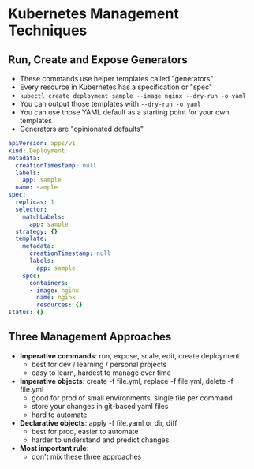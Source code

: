 # Kubernetes Management Techniques

## Run, Create and Expose Generators

* These commands use helper templates called "generators"
* Every resource in Kubernetes has a specification or "spec"
* `kubectl create deployment sample --image nginx --dry-run -o yaml`
* You can output those templates with `--dry-run -o yaml`
* You can use those YAML default as a starting point for your own templates
* Generators are "opinionated defaults"

```yaml
apiVersion: apps/v1
kind: Deployment
metadata:
  creationTimestamp: null
  labels:
    app: sample
  name: sample
spec:
  replicas: 1
  selector:
    matchLabels:
      app: sample
  strategy: {}
  template:
    metadata:
      creationTimestamp: null
      labels:
        app: sample
    spec:
      containers:
      - image: nginx
        name: nginx
        resources: {}
status: {}
```

## Three Management Approaches

* **Imperative commands**: run, expose, scale, edit, create deployment
  * best for dev / learning / personal projects
  * easy to learn, hardest to manage over time
* **Imperative objects**: create -f file.yml, replace -f file.yml, delete -f file.yml
  * good for prod of small environments, single file per command
  * store your changes in git-based yaml files
  * hard to automate
* **Declarative objects**: apply -f file.yaml or dir\, diff
  * best for prod, easier to automate
  * harder to understand and predict changes
* **Most important rule**:
  * don't mix these three approaches



